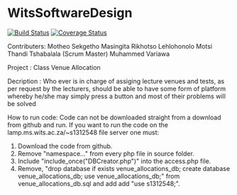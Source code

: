 # WitsSoftwareDesign
[![Build Status](https://travis-ci.org/MS35/WitsSoftwareDesign.svg?branch=dev)](https://travis-ci.org/MS35/WitsSoftwareDesign)
<a href='https://coveralls.io/github/MS35/WitsSoftwareDesign?branch=dev'>
<img src='https://coveralls.io/repos/github/MS35/WitsSoftwareDesign/badge.svg?branch=dev' alt='Coverage Status' />
</a>

Contributers: Motheo Sekgetho
              Masingita Rikhotso
              Lehlohonolo Motsi
              Thandi Tshabalala (Scrum Master)
              Muhammed Variawa
              
Project     : Class Venue Allocation

Decription  : Who ever is in charge of assiging lecture venues and
              tests, as per request by the lecturers, should
              be able to have some form of platform whereby he/she
              may simply press a button and most of their problems will be solved
              
How to run code: Code can not be downloaded straight from a download from github and run. If you want to run the code on the lamp.ms.wits.ac.za/~s1312548 file server one must:
1. Download the code from github.
2. Remove "namespace..." from every php file in source folder.
3. Include "include_once("DBCreator.php")" into the access.php file.
4. Remove, "drop database if exists venue_allocations_db;
           create database venue_allocations_db;
           use venue_allocations_db;" from venue_allocations_db.sql and add add "use s1312548;".
